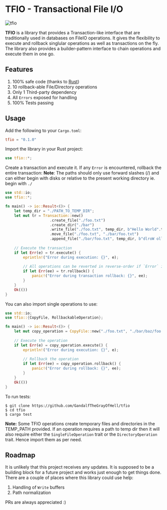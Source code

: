 # TFIO - Transactional File I/O

![tfio](https://github.com/GandalfTheGrayOfHell/tfio/workflows/tfio/badge.svg)

**TFIO** is a library that provides a Transaction-like interface that are traditionally used in databases on FileIO operations. It gives the flexibility to execute and rollback singlular operations as well as transactions on the fly. The library also provides a builder-pattern interface to chain operations and execute them in one go.

## Features
1) 100% safe code (thanks to [Rust](https://www.rust-lang.org/))
2) 10 rollback-able File/Directory operations
3) Only 1 Third-party dependency
4) All `Errors` exposed for handling
5) 100% Tests passing

## Usage
Add the following to your `Cargo.toml`:
```toml
tfio = "0.1.0"
```

Import the library in your Rust project:
```rust
use tfio::*;
```

Create a transaction and execute it. If any `Error` is encountered, rollback the entire transaction:
**Note**: The paths should only use forward slashes (/) and can either begin with disks or relative to the present working directory ie. begin with `./`
```rust
use std::io;
use tfio::*;

fn main() -> io::Result<()> {
	let temp_dir = "./PATH_TO_TEMP_DIR";
	let mut tr = Transaction::new()
					.create_file("./foo.txt")
					.create_dir("./bar")
					.write_file("./foo.txt", temp_dir, b"Hello World".to_vec())
					.move_file("./foo.txt", "./bar/foo.txt")
					.append_file("./bar/foo.txt", temp_dir, b"dlroW olleH".to_vec());
	
	// Execute the transaction
	if let Err(e) = tr.execute() {
		eprintln!("Error during execution: {}", e);
		
		// All operations can be reverted in reverse-order if `Error` is encountered
		if let Err(ee) = tr.rollback() {
			panic!("Error during transaction rollback: {}", ee);
		}
	}
	Ok(())
}
```

You can also import single operations to use:
```rust
use std::io;
use tfio::{CopyFile, RollbackableOperation};

fn main() -> io::Result<()> {
	let mut copy_operation = CopyFile::new("./foo.txt", "./bar/baz/foo.txt");
	
	// Execute the operation
	if let Err(e) = copy_operation.execute() {
		eprintln!("Error during execution: {}", e);
		
		// Rollback the operation
		if let Err(ee) = copy_operation.rollback() {
			panic!("Error during rollback: {}", ee);
		}
	}
	Ok(())
}
```

To run tests:
```shell
$ git clone https://github.com/GandalfTheGrayOfHell/tfio
$ cd tfio
$ cargo test
```

**Note:** Some TFIO operations create temporary files and directories in the TEMP_PATH provided. If an operation requires a path to temp dir then it will also require either the `SingleFileOperation` trait or the `DirectoryOperation` trait. Hence import them as per need.

## Roadmap
It is unlikely that this project receives any updates. It is supposed to be a building block for a future project and works just enough to get things done. There are a couple of places where this library could use help:
1) Handling of `Write` buffers
2) Path normalization

PRs are always appreciated :)